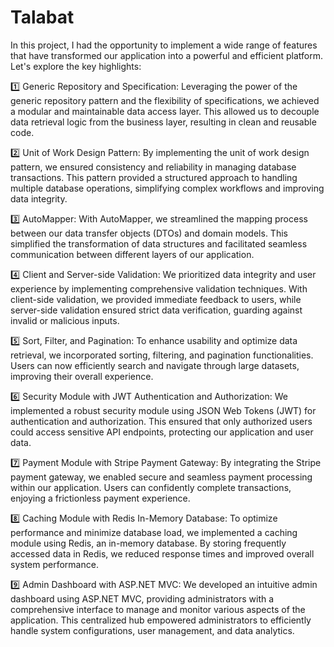 # Talabat

In this project, I had the opportunity to implement a wide range of features that have transformed our application into a powerful and efficient platform. Let's explore the key highlights:

1️⃣ Generic Repository and Specification: Leveraging the power of the generic repository pattern and the flexibility of specifications, we achieved a modular and maintainable data access layer. This allowed us to decouple data retrieval logic from the business layer, resulting in clean and reusable code.

2️⃣ Unit of Work Design Pattern: By implementing the unit of work design pattern, we ensured consistency and reliability in managing database transactions. This pattern provided a structured approach to handling multiple database operations, simplifying complex workflows and improving data integrity.

3️⃣ AutoMapper: With AutoMapper, we streamlined the mapping process between our data transfer objects (DTOs) and domain models. This simplified the transformation of data structures and facilitated seamless communication between different layers of our application.

4️⃣ Client and Server-side Validation: We prioritized data integrity and user experience by implementing comprehensive validation techniques. With client-side validation, we provided immediate feedback to users, while server-side validation ensured strict data verification, guarding against invalid or malicious inputs.

5️⃣ Sort, Filter, and Pagination: To enhance usability and optimize data retrieval, we incorporated sorting, filtering, and pagination functionalities. Users can now efficiently search and navigate through large datasets, improving their overall experience.

6️⃣ Security Module with JWT Authentication and Authorization: We implemented a robust security module using JSON Web Tokens (JWT) for authentication and authorization. This ensured that only authorized users could access sensitive API endpoints, protecting our application and user data.

7️⃣ Payment Module with Stripe Payment Gateway: By integrating the Stripe payment gateway, we enabled secure and seamless payment processing within our application. Users can confidently complete transactions, enjoying a frictionless payment experience.

8️⃣ Caching Module with Redis In-Memory Database: To optimize performance and minimize database load, we implemented a caching module using Redis, an in-memory database. By storing frequently accessed data in Redis, we reduced response times and improved overall system performance.

9️⃣ Admin Dashboard with ASP.NET MVC: We developed an intuitive admin dashboard using ASP.NET MVC, providing administrators with a comprehensive interface to manage and monitor various aspects of the application. This centralized hub empowered administrators to efficiently handle system configurations, user management, and data analytics.






